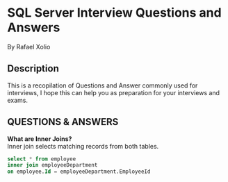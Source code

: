 # SQL Server Interview Questions and Answers
By Rafael Xolio


## Description
This is a recopilation of Questions and Answer commonly used for interviews, I hope this can help you as preparation for your interviews and exams.


## QUESTIONS & ANSWERS


**What are Inner Joins?** \
Inner join selects matching records from both tables.

```sql
select * from employee
inner join employeeDepartment
on employee.Id = employeeDepartment.EmployeeId
```
